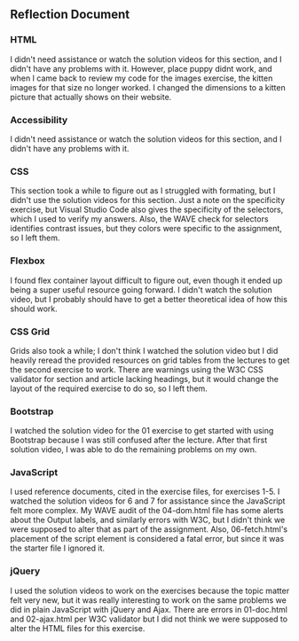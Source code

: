 ## Reflection Document

### HTML

I didn't need assistance or watch the solution videos for this section, and I didn't have any problems with it. However, place puppy didnt work, and when I came back to review my code for the images exercise, the kitten images for that size no longer worked. I changed the dimensions to a kitten picture that actually shows on their website.

### Accessibility

I didn't need assistance or watch the solution videos for this section, and I didn't have any problems with it.

### CSS

This section took a while to figure out as I struggled with formating, but I didn't use the solution videos for this section. Just a note on the specificity exercise, but Visual Studio Code also gives the specificity of the selectors, which I used to verify my answers. Also, the WAVE check for selectors identifies contrast issues, but they colors were specific to the assignment, so I left them.

### Flexbox

I found flex container layout difficult to figure out, even though it ended up being a super useful resource going forward. I didn't watch the solution video, but I probably should have to get a better theoretical idea of how this should work.

### CSS Grid

Grids also took a while; I don't think I watched the solution video but I did heavily reread the provided resources on grid tables from the lectures to get the second exercise to work. There are warnings using the W3C CSS validator for section and article lacking headings, but it would change the layout of the required exercise to do so, so I left them.

### Bootstrap

I watched the solution video for the 01 exercise to get started with using Bootstrap because I was still confused after the lecture. After that first solution video, I was able to do the remaining problems on my own.

### JavaScript

I used reference documents, cited in the exercise files, for exercises 1-5. I watched the solution videos for 6 and 7 for assistance since the JavaScript felt more complex. My WAVE audit of the 04-dom.html file has some alerts about the Output labels, and similarly errors with W3C, but I didn't think we were supposed to alter that as part of the assignment. Also, 06-fetch.html's placement of the script element is considered a fatal error, but since it was the starter file I ignored it.

### jQuery

I used the solution videos to work on the exercises because the topic matter felt very new, but it was really interesting to work on the same problems we did in plain JavaScript with jQuery and Ajax. There are errors in 01-doc.html and 02-ajax.html per W3C validator but I did not think we were supposed to alter the HTML files for this exercise.
